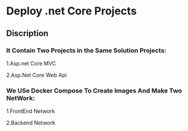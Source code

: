 # Deploy .net Core Projects
## Discription

### It Contain Two Projects in the Same Solution Projects:
1.Asp.net Core MVC

2.Asp.Net Core Web Api

### We USe Docker Compose To Create Images And Make Two NetWork:
1.FrontEnd Network

2.Backend Network
